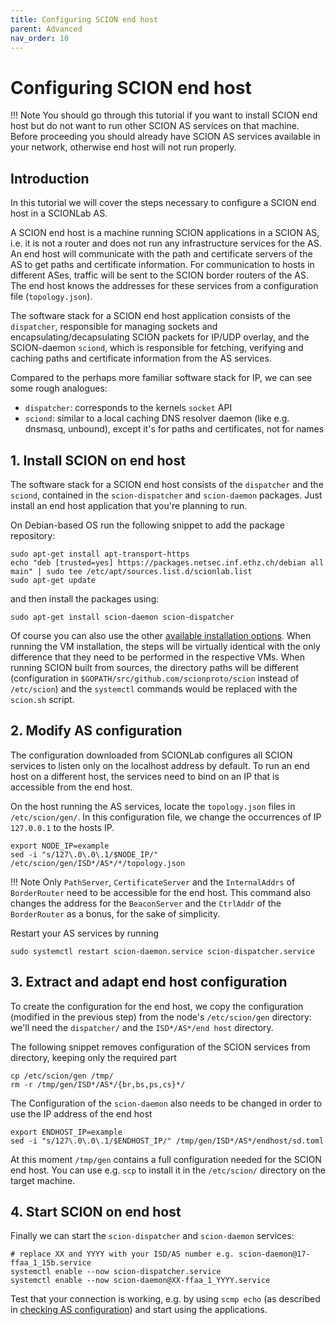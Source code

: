 ```yaml
---
title: Configuring SCION end host
parent: Advanced
nav_order: 10
---
```


# Configuring SCION end host

!!! Note
    You should go through this tutorial if you want to install SCION end host but do not want to run other SCION AS services on that machine.
    Before proceeding you should already have SCION AS services available in your network, otherwise end host will not run properly.

## Introduction

In this tutorial we will cover the steps necessary to configure a SCION end host in a SCIONLab AS.

A SCION end host is a machine running SCION applications in a SCION AS, i.e. it is not a router and does not run any infrastructure services for the AS.
An end host will communicate with the path and certificate servers of the AS to get paths and certificate information. For communication to hosts in different ASes, traffic will be sent to the SCION border routers of the AS.
The end host knows the addresses for these services from a configuration file (`topology.json`).

The software stack for a SCION end host application consists of the `dispatcher`, responsible for managing sockets and encapsulating/decapsulating SCION packets for IP/UDP overlay,
and the SCION-daemon `sciond`, which is responsible for fetching, verifying and caching paths and certificate information from the AS services.

Compared to the perhaps more familiar software stack for IP, we can see some rough analogues:

- `dispatcher`: corresponds to the kernels `socket` API
- `sciond`: similar to a local caching DNS resolver daemon (like e.g. dnsmasq, unbound), except it's for paths and certificates, not for names

## 1. Install SCION on end host

The software stack for a SCION end host consists of the `dispatcher` and the `sciond`, contained in the `scion-dispatcher` and `scion-daemon` packages.
Just install an end host application that you're planning to run.

On Debian-based OS run the following snippet to add the package repository:
```shell
sudo apt-get install apt-transport-https
echo "deb [trusted=yes] https://packages.netsec.inf.ethz.ch/debian all main" | sudo tee /etc/apt/sources.list.d/scionlab.list
sudo apt-get update
```
and then install the packages using:
```
sudo apt-get install scion-daemon scion-dispatcher
```

Of course you can also use the other [available installation options](../install/index.md).
When running the VM installation, the steps will be virtually identical with the only difference that they need to be performed in the respective VMs.
When running SCION built from sources, the directory paths will be different (configuration in `$GOPATH/src/github.com/scionproto/scion` instead of `/etc/scion`) and the `systemctl` commands would be replaced with the `scion.sh` script.


## 2. Modify AS configuration

The configuration downloaded from SCIONLab configures all SCION services to listen only on the localhost address by default.
To run an end host on a different host, the services need to bind on an IP that is accessible from the end host.

On the host running the AS services, locate the `topology.json` files in `/etc/scion/gen/`. In this configuration file, we change the occurrences of IP `127.0.0.1`
to the hosts IP.

```
export NODE_IP=example
sed -i "s/127\.0\.0\.1/$NODE_IP/" /etc/scion/gen/ISD*/AS*/*/topology.json
```

!!! Note
    Only `PathServer`, `CertificateServer` and the `InternalAddrs` of `BorderRouter` need to be accessible for the end host.
    This command also changes the address for the `BeaconServer` and the `CtrlAddr` of the `BorderRouter` as a bonus, for the sake of simplicity.

Restart your AS services by running

```
sudo systemctl restart scion-daemon.service scion-dispatcher.service
```


## 3. Extract and adapt end host configuration

To create the configuration for the end host, we copy the configuration (modified in the previous step) from the node's `/etc/scion/gen` directory: we'll need the `dispatcher/` and the `ISD*/AS*/end host` directory.

The following snippet removes configuration of the SCION services from directory, keeping only the required part

```shell
cp /etc/scion/gen /tmp/
rm -r /tmp/gen/ISD*/AS*/{br,bs,ps,cs}*/
```

The Configuration of the `scion-daemon` also needs to be changed in order to use the IP address of the end host

```
export ENDHOST_IP=example
sed -i "s/127\.0\.0\.1/$ENDHOST_IP/" /tmp/gen/ISD*/AS*/endhost/sd.toml
```

At this moment `/tmp/gen` contains a full configuration needed for the SCION end host. You can use e.g. `scp` to install it in the `/etc/scion/` directory on the target machine.


## 4. Start SCION on end host

Finally we can start the `scion-dispatcher` and `scion-daemon` services:

```shell
# replace XX and YYYY with your ISD/AS number e.g. scion-daemon@17-ffaa_1_15b.service
systemctl enable --now scion-dispatcher.service
systemctl enable --now scion-daemon@XX-ffaa_1_YYYY.service
```

Test that your connection is working, e.g. by using `scmp echo` (as described in [checking AS configuration](../config/check.md#ping)) and start using the applications.
